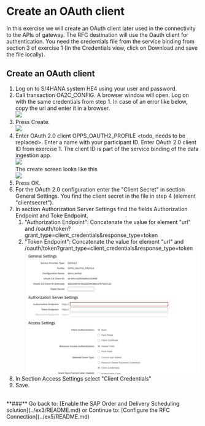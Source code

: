# Create an OAuth client 
In this exercise we will create an OAuth client later used in the connectivity to the APIs of gateway. The RFC destination will use the Oauth client for authentication. You need the credentials file from the service binding from section 3 of exercise 1 (In the Credentials view, click on Download and save the file locally).

## Create an OAuth client

1. Log on to S/4HANA system HE4 using your user and password.
2. Call transaction OA2C_CONFIG. A browser window will open. Log on with the same credentials from step 1. In case of an error like below, copy the url and enter it in a browser.<br>![][def]
3. Press Create.<br>![][def2]
4. Enter OAuth 2.0 client OPPS_OAUTH2_PROFILE <todo, needs to be replaced>. Enter a name with your participant ID. Enter OAuth 2.0 client ID from exercise 1. <todo add more detail> The client ID is part of the service binding of the data ingestion app.
<br>![][def3]
<br>The create screen looks like this 
<br>![][def4]
5. Press OK.
6. For the OAuth 2.0 configuration enter the "Client Secret" in section General Settings. You find the client secret in the file in step 4 (element "clientsecret").   
7. In section Authorization Server Settings find the fields Authorization Endpoint and Toke Endpoint.
   1. "Authorization Endpoint": Concatenate the value for element "url" and /oauth/token?grant_type=client_credentials&response_type=token
   2. "Token Endpoint": Concatenate the value for element "url" and /oauth/token?grant_type=client_credentials&response_type=token ![](/exercises/ex4/images/teched6.jpg)
8. In Section Access Settings select "Client Credentials"
9.  Save.

<br>
**###** Go back to: [Enable the SAP Order and Delivery Scheduling solution](../ex3/README.md) or Continue to: [Configure the RFC Connection](../ex5/README.md)

[def]: /exercises/ex4/images/teched_error1.jpg
[def2]: /exercises/ex4/images/EX4_2.jpg
[def3]: /exercises/ex4/images/EX4_3.jpg
[def4]: /exercises/ex4/images/EX4_5.jpg